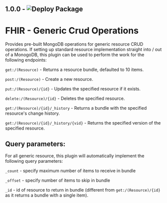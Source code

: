 ## 1.0.0 - ![Deploy Package](https://github.com/mulesoft-fhir/fhir-resource-crud-operations/workflows/Deploy%20Package/badge.svg?branch=1.0.0)

# FHIR - Generic Crud Operations

Provides pre-built MongoDB operations for generic resource CRUD operations. If setting up standard resource implementation straight into / out of a MonogoDB, this plugin can be used to perform the work for the following endpoints:

`get:/(Resource)` - Returns a resource bundle, defaulted to 10 items.

`post:/(Resource)` - Create a new resource.

`put:/(Resource)/{id}` - Updates the specified resource if it exists.

`delete:/(Resource)/{id}` - Deletes the specified resource.

`get:/(Resource)/{id}/_history` - Returns a bundle with the specified resource's change history.

`get:/(Resource)/{id}/_history/{vid}` - Returns the specified version of the specified resource.


## Query parameters:

For all generic resource, this plugin will automatically implement the following query parameters:

`_count` - specify maximum number of items to receive in bundle

`_offset` - specify number of items to skip in bundle

`_id` - id of resource to return in bundle (different from `get:/(Resource)/{id}` as it returns a bundle with a single item).
